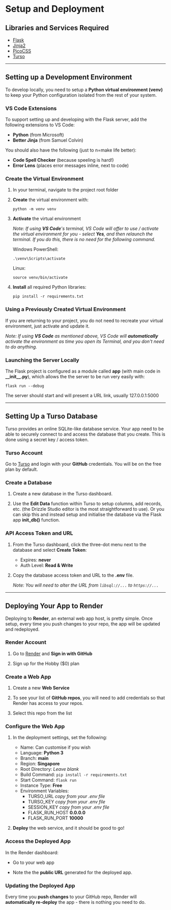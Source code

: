 # Setup and Deployment

## Libraries and Services Required

- [Flask](https://flask.palletsprojects.com)
- [Jinja2](https://jinja.palletsprojects.com/templates/)
- [PicoCSS](https://picocss.com/)
- [Turso](https://turso.tech/)


---

## Setting up a Development Environment

To develop locally, you need to setup a **Python virtual environment (venv)** to keep your Python configuration isolated from the rest of your system.

### VS Code Extensions

To support setting up and developing with the Flask server, add the following extensions to VS Code:

- **Python** (from Microsoft)
- **Better Jinja** (from Samuel Colvin)

You should also have the following (just to n=make life better):

- **Code Spell Checker** (because speeling is hard!)
- **Error Lens** (places error messages inline, next to code)


### Create the Virtual Environment

1. In your terminal, navigate to the project root folder

2. **Create** the virtual environment with:

    ```
    python -m venv venv
    ```

2. **Activate** the virtual environment

    *Note: If using __VS Code__'s terminal, VS Code will offer to use / activate the virtual environment for you - select __Yes__, and then relaunch the terminal. If you do this, there is no need for the following command.*

    Windows PowerShell:

    ```
    .\venv\Scripts\activate
    ```

    Linux:

    ```
    source venv/bin/activate
    ```

3. **Install** all required Python libraries:

    ```
    pip install -r requirements.txt
    ```

### Using a Previously Created Virtual Environment

If you are returning to your project, you do not need to recreate your virtual environment, just activate and update it.

*Note: If using __VS Code__ as mentioned above, VS Code will __automatically__ activate the environment as time you open its Terminal, and you don't need to do anything.*


### Launching the Server Locally

The Flask project is configured as a module called **app** (with main code in **\_\_init__.py**), which allows the the server to be run very easily with:

```
flask run --debug
```

The server should start and will present a URL link, usually 127.0.0.1:5000


---

## Setting Up a Turso Database

Turso provides an online SQLite-like database service. Your app need to be able to securely connect to and access the database that you create. This is done using a secret key / access token.

### Turso Account

Go to [Turso](https://turso.tech/) and login with your **GitHub** credentials. You will be on the free plan by default.


### Create a Database

1. Create a new database in the Turso dashboard.

2. Use the **Edit Data** function within Turso to setup columns, add records, etc. (the Drizzle Studio editor is the most straightforward to use). Or you can skip this and instead setup and initialise the database via the Flask app **init_db()** function.


### API Access Token and URL

1. From the Turso dashboard, click the three-dot menu next to the database and select **Create Token**:

    - Expires: **never**
    - Auth Level: **Read & Write**

2. Copy the database access token and URL to the **.env** file.

    *Note: You will need to alter the URL from `libsql://...` to `https://...`*


---

## Deploying Your App to Render

Deploying to **Render**, an external web app host, is pretty simple. Once setup, every time you push changes to your repo, the app will be updated and redeployed.


### Render Account

1. Go to [Render](https://render.com/) and **Sign in with GitHub**

2. Sign up for the Hobby ($0) plan


### Create a Web App

1. Create a new **Web Service**

2. To see your list of **GitHub repos**, you will need to add credentials so that Render has access to your repos.

3. Select this repo from the list


### Configure the Web App

1. In the deployment settings, set the following:

    - Name: Can customise if you wish
    - Language: **Python 3**
    - Branch: **main**
    - Region: **Singapore**
    - Root Directory: *Leave blank*
    - Build Command: `pip install -r requirements.txt`
    - Start Command: `flask run`
    - Instance Type: **Free**
    - Environment Variables:
        - TURSO_URL      *copy from your .env file*
        - TURSO_KEY      *copy from your .env file*
        - SESSION_KEY    *copy from your .env file*
        - FLASK_RUN_HOST **0.0.0.0**
        - FLASK_RUN_PORT **10000**


2. **Deploy** the web service, and it should be good to go!


### Access the Deployed App

In the Render dashboard:

- Go to your web app

- Note the the **public URL** generated for the deployed app.


### Updating the Deployed App

Every time you **push changes** to your GitHub repo, Render will **automatically re-deploy** the app - there is nothing you need to do.

